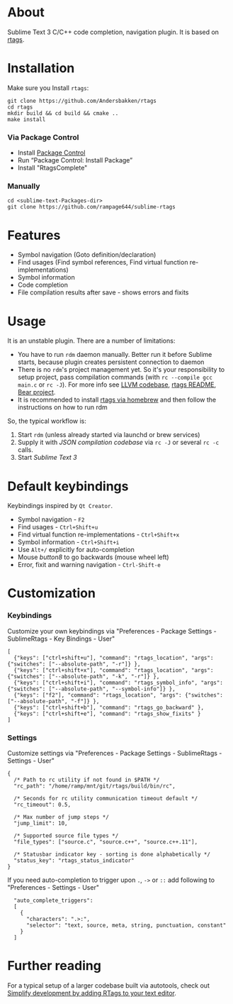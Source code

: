 
# About

Sublime Text 3 C/C++ code completion, navigation plugin. It is based on [rtags](https://github.com/Andersbakken/rtags).

# Installation

Make sure you Install `rtags`:

    git clone https://github.com/Andersbakken/rtags
    cd rtags
    mkdir build && cd build && cmake ..
    make install

### Via Package Control

* Install [Package Control](https://sublime.wbond.net/installation)
* Run “Package Control: Install Package”
* Install "RtagsComplete"

### Manually

    cd <sublime-text-Packages-dir>
    git clone https://github.com/rampage644/sublime-rtags

# Features

* Symbol navigation (Goto definition/declaration)
* Find usages (Find symbol references, Find virtual function re-implementations)
* Symbol information
* Code completion
* File compilation results after save - shows errors and fixits

# Usage

It is an unstable plugin. There are a number of limitations:

* You have to run `rdm` daemon manually. Better run it before Sublime starts, because plugin creates persistent connection to daemon
* There is no `rdm`'s project management yet. So it's your responsibility to setup project, pass compilation commands (with `rc --compile gcc main.c` or `rc -J`). For more info see [LLVM codebase](http://clang.llvm.org/docs/JSONCompilationDatabase.html), [rtags README](https://github.com/Andersbakken/rtags/blob/master/README.org), [Bear project](https://github.com/rizsotto/Bear/blob/master/README.md).
* It is recommended to install [rtags via homebrew](http://braumeister.org/repos/Homebrew/homebrew-core/formula/rtags) and then follow the instructions on how to run rdm

So, the typical workflow is:

 1. Start `rdm` (unless already started via launchd or brew services)
 2. Supply it with _JSON compilation codebase_ via `rc -J` or several `rc -c` calls.
 3. Start _Sublime Text 3_

# Default keybindings

Keybindings inspired by `Qt Creator`.

+ Symbol navigation - `F2`
+ Find usages - `Ctrl+Shift+u`
+ Find virtual function re-implementations - `Ctrl+Shift+x`
+ Symbol information - `Ctrl+Shift+i`
+ Use `Alt+/` explicitly for auto-completion
+ Mouse _button8_ to go backwards (mouse wheel left)
+ Error, fixit and warning navigation - `Ctrl-Shift-e`

# Customization

### Keybindings

Customize your own keybindings via "Preferences - Package Settings - SublimeRtags - Key Bindings - User"

```
[
  {"keys": ["ctrl+shift+u"], "command": "rtags_location", "args": {"switches": ["--absolute-path", "-r"]} },
  {"keys": ["ctrl+shift+x"], "command": "rtags_location", "args": {"switches": ["--absolute-path", "-k", "-r"]} },
  {"keys": ["ctrl+shift+i"], "command": "rtags_symbol_info", "args": {"switches": ["--absolute-path", "--symbol-info"]} },
  {"keys": ["f2"], "command": "rtags_location", "args": {"switches": ["--absolute-path", "-f"]} },
  {"keys": ["ctrl+shift+b"], "command": "rtags_go_backward" },
  {"keys": ["ctrl+shift+e"], "command": "rtags_show_fixits" }
]
```

### Settings

Customize settings via "Preferences - Package Settings - SublimeRtags - Settings - User"

```
{
  /* Path to rc utility if not found in $PATH */
  "rc_path": "/home/ramp/mnt/git/rtags/build/bin/rc",

  /* Seconds for rc utility communication timeout default */
  "rc_timeout": 0.5,

  /* Max number of jump steps */
  "jump_limit": 10,

  /* Supported source file types */
  "file_types": ["source.c", "source.c++", "source.c++.11"],

  /* Statusbar indicator key - sorting is done alphabetically */
  "status_key": "rtags_status_indicator"
}
```

If you need auto-completion to trigger upon `.`, `->` or `::` add following to "Preferences - Settings - User"

```
  "auto_complete_triggers":
  [
    {
      "characters": ".>:",
      "selector": "text, source, meta, string, punctuation, constant"
    }
  ]
```

# Further reading

For a typical setup of a larger codebase built via autotools, check out [Simplify development by adding RTags to your text editor](https://mesosphere.com/blog/simplify-development-by-adding-rtags-to-your-text-editor/).

